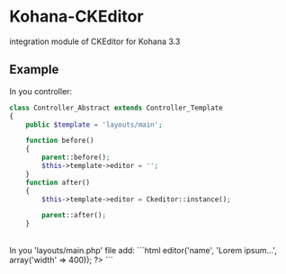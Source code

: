 Kohana-CKEditor
===============

integration module of CKEditor for Kohana 3.3

## Example
In you controller:
```php
class Controller_Abstract extends Controller_Template
{
    public $template = 'layouts/main';

    function before()
    {
        parent::before();
		$this->template->editor = '';
    }
    function after()
    {
    	$this->template->editor = Ckeditor::instance();

    	parent::after();
    }
```
<br />
In you 'layouts/main.php' file add:
```html
<!DOCTYPE html>
<html>
<head>
    <title>Cool site</title>
</head>
<body>
    <?php echo $editor->editor('name', 'Lorem ipsum...', array('width' => 400)); ?>
</body>
</html>
```